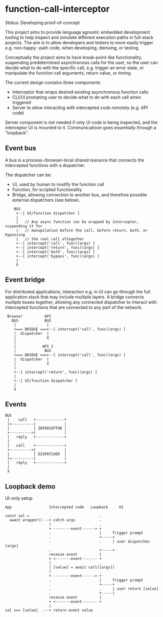 # function-call-interceptor

_Status_: Developing proof-of-concept

This project aims to provide language agnostic embedded development tooling to
help inspect and simulate different execution paths in full-stack projects. The
aim is to allow developers and testers to more easily trigger e.g. non-happy
-path code, when developing, demoing, or testing.

Conceptually the project aims to have break-point-like functionality,
suspending predetermined asynchronous calls for the user, so the user can
decide what to do with the specific call, e.g. trigger an error state, or
manipulate the function call arguments, return value, or timing.

The current design contains three components:

- Interceptor that wraps desired existing asynchronous function calls
- CLI/UI prompting user to decide what to do with each call when triggered
- Server to allow interacting with intercepted code remotely (e.g. API code)

Server component is not needed if only UI code is being inspected, and the
interceptor UI is mounted to it. Communicatioon goes essentially through a
"loopback".

## Event bus

A bus is a process-/browser-local shared resource that connects the intercepted
functions with a dispatcher.

The dispatcher can be:

- UI, used by human to modify the function call
- Function, for scripted functionality
- Bridge, allowing connection to another bus, and therefore possible external
  dispatchers (see below).

```
    BUS
     +--[ UI/function dispatcher ]
     |
     |   // Any async function can be wrapped by interceptor, suspending it for
     |   // manupilation before the call, before return, both, or bypassing
     |   // the real call altogether
     +--[ intercept('call', func)(args) ]
     +--[ intercept('return', func)(args) ]
     +--[ intercept('both', func)(args) ]
     +--[ intercept('bypass', func)(args) ]
     |
     X
```

## Event bridge

For distributed applications, interaction e.g. in UI can go through the full
application stack that may include multiple layers. A bridge connects multiple
buses together, allowing any connected dispatcher to interact with intercepted
functions that are connected to any part of the network.

```
 Browser          API
   BUS            BUS
    |              |
    +=== BRIDGE ===+--[ intercept('call', func)(args) ]
    |  dispatcher  |
    |              X
    |
    |            API 2
    |             BUS
    +=== BRIDGE ===+--[ intercept('call', func)(args) ]
    |  dispatcher  |
    |              X
    |
    +--[ intercept('return', func)(args) ]
    |
    +--[ UI/function dispatcher ]
    |
    X
```

## Events

```
BUS
 |    call   +-------------+
 |<----------|             |
 |           | INTERCEPTOR |
 +---------->|             |
 |   reply   +-------------+
 |
 |   call    +-------------+
 +---------->|             |
 |           | DISPATCHER  |
 |<----------|             |
 |   reply   +-------------+
 |
 X
```

## Loopback demo

UI-only setup

```
App                 Intercepted code   Loopback     UI

const val =         .                      .
  await wrapper() --+ catch args           .
                    |                      .
                    + --------event------> +
                    .                      |     Trigger prompt
                    .                      +-----+
                    .                      .     | user dispatches [args]
                    .                      +-----+
                    receive event          |
                    + <-------event------- +
                    |                      .
                    | [value] = await call([args])
                    |                      .
                    + --------event------> +
                    .                      |     Trigger prompt
                    .                      +-----+
                    .                      .     | user return [value]
                    .                      +-----|
                    receive event          |
                    + <-------event------- +
                    |
val === [value]  ---+ return event value
```
